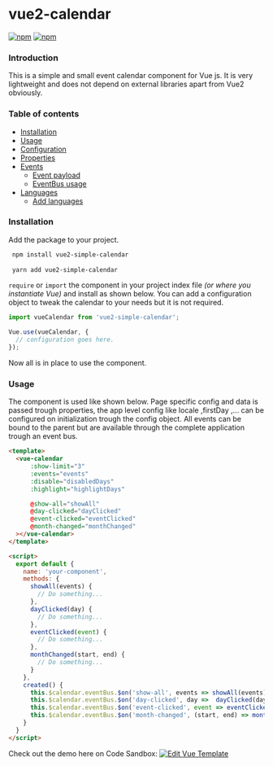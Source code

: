 # vue2-calendar

[![npm](https://img.shields.io/npm/v/vue2-simple-calendar.svg?maxAge=2592000?style=flat-square)]() [![npm](https://img.shields.io/npm/dt/vue2-simple-calendar.svg?maxAge=2592000?style=flat-square)]()

### Introduction
This is a simple and small event calendar component for Vue js. It is very lightweight and does not depend on external libraries apart from Vue2 obviously.

### Table of contents
  * [Installation](#Installation)
  * [Usage](#Usage)
  * [Configuration](./docs/config.md)
  * [Properties](./docs/properties.md)
  * [Events](./docs/events.md#events)
    * [Event payload](./docs/events.md#payload-examples)
    * [EventBus usage](./docs/events.md#eventbus-usage)
  * [Languages](./docs/languages.md)
    * [Add languages](./docs/languages.md#add-languages)

### Installation
Add the package to your project.

```bash
 npm install vue2-simple-calendar
 
 yarn add vue2-simple-calendar
```

`require` or `import` the component in your project index file *(or where you instantiate Vue)* and install as shown below. You can add a configuration object to tweak the calendar to your needs but it is not required.

```javascript
import vueCalendar from 'vue2-simple-calendar';

Vue.use(vueCalendar, {
  // configuration goes here.
});
```

Now all is in place to use the component.

### Usage

The component is used like shown below. Page specific config and data is passed trough properties, the app level config like locale ,firstDay ,... can be configured on initialization trough the config object. All events can be bound to the 
parent but are available through the complete application trough an event bus.

```html
<template>
  <vue-calendar
      :show-limit="3"
      :events="events"
      :disable="disabledDays"
      :highlight="highlightDays"

      @show-all="showAll"
      @day-clicked="dayClicked"
      @event-clicked="eventClicked"
      @month-changed="monthChanged"
  ></vue-calendar>
</template>

<script>
  export default {
    name: 'your-component',
    methods: {
      showAll(events) {
        // Do something...
      },
      dayClicked(day) {
        // Do something...
      },
      eventClicked(event) {
        // Do something...
      },
      monthChanged(start, end) {
        // Do something...
      }
    },
    created() {
      this.$calendar.eventBus.$on('show-all', events => showAll(events));
      this.$calendar.eventBus.$on('day-clicked', day =>  dayClicked(day));
      this.$calendar.eventBus.$on('event-clicked', event => eventClicked(event));
      this.$calendar.eventBus.$on('month-changed', (start, end) => monthChanged(start, end));
    }
  }
</script>
```

Check out the demo here on Code Sandbox:
[![Edit Vue Template](https://codesandbox.io/static/img/play-codesandbox.svg)](https://codesandbox.io/s/93pjr734r4)
